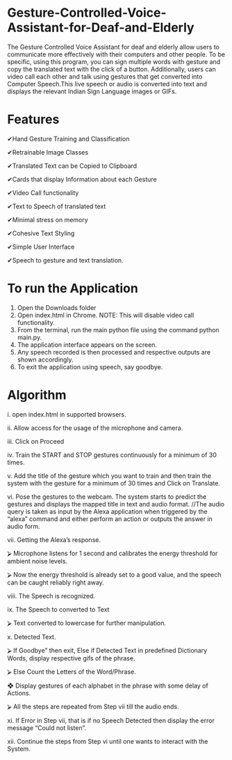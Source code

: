 # Gesture-Controlled-Voice-Assistant-for-Deaf-and-Elderly

The Gesture Controlled Voice Assistant for deaf and elderly allow users to communicate more effectively with their computers and other people. To be specific, using this program, you can sign multiple words with gesture and copy the translated text with the click of a button. Additionally, users can video call each other and talk using gestures that get converted into Computer Speech.This live speech or audio is converted into text and displays the relevant Indian Sign Language images or GIFs.

# Features

✔Hand Gesture Training and Classification

✔Retrainable Image Classes

✔Translated Text can be Copied to Clipboard

✔Cards that display Information about each Gesture

✔Video Call functionality

✔Text to Speech of translated text

✔Minimal stress on memory

✔Cohesive Text Styling

 ✔Simple User Interface
 
✔Speech to gesture and text translation.

# To run the Application

1. Open the Downloads folder
2. Open index.html in Chrome.
NOTE: This will disable video call functionality.
3. From the terminal, run the main python file using the command python main.py.
4. The application interface appears on the screen.
5. Any speech recorded is then processed and respective outputs are shown accordingly.
6. To exit the application using speech, say goodbye.

# Algorithm

i.	open index.html in supported browsers.

ii.	Allow access for the usage of the microphone and camera.

iii.	Click on Proceed

iv.	Train the START and STOP gestures continuously for a minimum of 30 times.

v.	Add the title of the gesture which you want to train and then train the system with the gesture for a minimum of 30 times and Click on Translate.

vi.	Pose the gestures to the webcam. The system starts to predict the gestures and displays the mapped title in text and audio format.
            //The audio query is taken as input by the Alexa application when triggered by 
                   the “alexa” command and either perform an action or outputs the answer in  
                   audio form.

vii.	Getting the Alexa’s response.

⮚	Microphone listens for 1 second and calibrates the energy threshold for ambient noise levels.

⮚	Now the energy threshold is already set to a good value, and the speech can be caught reliably right away.

viii.	The Speech is recognized.

ix.	      The Speech to converted to Text 

⮚	Text converted to lowercase for further manipulation.

x.	Detected Text.

⮚	If Goodbye” then exit, Else if Detected Text in predefined Dictionary Words, display respective gifs of the phrase.

⮚	Else Count the Letters of the Word/Phrase.

❖	Display gestures of each alphabet in the phrase with some delay of Actions.

⮚	All the steps are repeated from Step vii till the audio ends. 

xi.	If Error in Step vii, that is if no Speech Detected then display the error message “Could not listen”.

xii.	 Continue the steps from Step vi until one wants to interact with the System.

